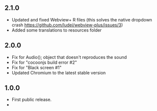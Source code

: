 ## 2.1.0

- Updated and fixed Webview+ R files (this solves the native dropdown crash https://github.com/ludei/webview-plus/issues/3)
- Added some translations to resources folder

## 2.0.0

- Fix for Audio(); object that doesn't reproduces the sound
- Fix for "cocoonjs build error #2"
- Fix for "Black screen #1"
- Updated Chromium to the latest stable version

## 1.0.0

- First public release.
- 
